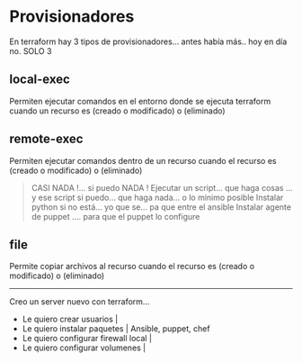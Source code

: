 # Provisionadores

En terraform hay 3 tipos de provisionadores... antes había más.. hoy en día no. SOLO 3

## local-exec

Permiten ejecutar comandos en el entorno donde se ejecuta terraform cuando un recurso
es (creado o modificado) o (eliminado)

> 

## remote-exec

Permiten ejecutar comandos dentro de un recurso cuando el recurso
es (creado o modificado) o (eliminado)

> CASI NADA !... si puedo NADA !
Ejecutar un script... que haga cosas ... y ese script si puedo... que haga nada... o lo minimo posible
> Instalar python si no está... yo que se... pa que entre el ansible
> Instalar agente de puppet .... para que el puppet lo configure

## file

Permite copiar archivos al recurso cuando el recurso
es (creado o modificado) o (eliminado)

---

Creo un server nuevo con terraform...
- Le quiero crear usuarios                  |
- Le quiero instalar paquetes               |   Ansible, puppet, chef
- Le quiero configurar firewall local       |
- Le quiero configurar volumenes            |